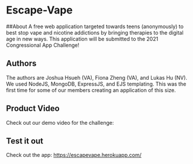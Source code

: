 # Escape-Vape
##About
A free web application targeted towards teens (anonymously) to best stop vape and nicotine addictions by bringing therapies to the digital age in new ways. This application will be submitted to the 2021 Congressional App Challenge!

## Authors
The authors are Joshua Hsueh (VA), Fiona Zheng (VA), and Lukas Hu (NV). We used NodeJS, MongoDB, ExpressJS, and EJS templating. This was the first time for some of our members creating an application of this size. 

## Product Video
Check out our demo video for the challenge:

## Test it out
Check out the app:
https://escapevape.herokuapp.com/
